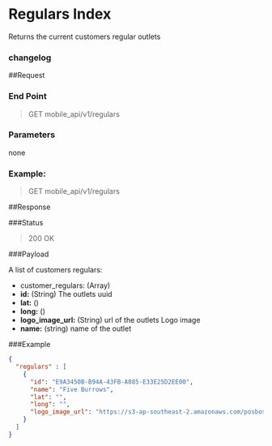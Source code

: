 # Regulars  Index
Returns the current customers regular outlets

### changelog

##Request
### End Point
  > GET mobile_api/v1/regulars

### Parameters

none

### Example:
  > GET mobile_api/v1/regulars


##Response

###Status
  > 200 OK

###Payload

A list of customers regulars:

- customer_regulars: (Array) 
 - **id:** (String) The outlets uuid
 - **lat:** () 
 - **long:** () 
 - **logo_image_url:** (String) url of the outlets Logo image
 - **name:** (string) name of the outlet

###Example
```json
{
  "regulars" : [
    {
      "id": "E9A3450B-B94A-43FB-A085-E33E25D2EE00",
      "name": "Five Burrows",
      "lat": "",
      "long": "",
      "logo_image_url": "https://s3-ap-southeast-2.amazonaws.com/posboss-production/uploads/profiles/265a42f0-c444-0132-0c7d-021161b97956/medium.png"
    }
  ]
}
```
